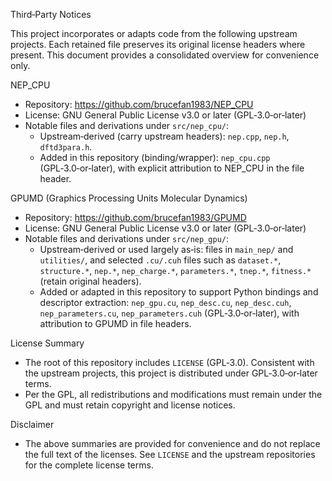 Third‑Party Notices

This project incorporates or adapts code from the following upstream projects.
Each retained file preserves its original license headers where present. This
document provides a consolidated overview for convenience only.

NEP_CPU

- Repository: https://github.com/brucefan1983/NEP_CPU
- License: GNU General Public License v3.0 or later (GPL‑3.0‑or‑later)
- Notable files and derivations under `src/nep_cpu/`:
  - Upstream‑derived (carry upstream headers): `nep.cpp`, `nep.h`, `dftd3para.h`.
  - Added in this repository (binding/wrapper): `nep_cpu.cpp` (GPL‑3.0‑or‑later),
    with explicit attribution to NEP_CPU in the file header.

GPUMD (Graphics Processing Units Molecular Dynamics)

- Repository: https://github.com/brucefan1983/GPUMD
- License: GNU General Public License v3.0 or later (GPL‑3.0‑or‑later)
- Notable files and derivations under `src/nep_gpu/`:
  - Upstream‑derived or used largely as‑is: files in `main_nep/` and `utilities/`,
    and selected `.cu/.cuh` files such as `dataset.*`, `structure.*`, `nep.*`,
    `nep_charge.*`, `parameters.*`, `tnep.*`, `fitness.*` (retain original headers).
  - Added or adapted in this repository to support Python bindings and descriptor
    extraction: `nep_gpu.cu`, `nep_desc.cu`, `nep_desc.cuh`, `nep_parameters.cu`,
    `nep_parameters.cuh` (GPL‑3.0‑or‑later), with attribution to GPUMD in file headers.

License Summary

- The root of this repository includes `LICENSE` (GPL‑3.0). Consistent with the
  upstream projects, this project is distributed under GPL‑3.0‑or‑later terms.
- Per the GPL, all redistributions and modifications must remain under the GPL and
  must retain copyright and license notices.

Disclaimer

- The above summaries are provided for convenience and do not replace the full
  text of the licenses. See `LICENSE` and the upstream repositories for the
  complete license terms.

